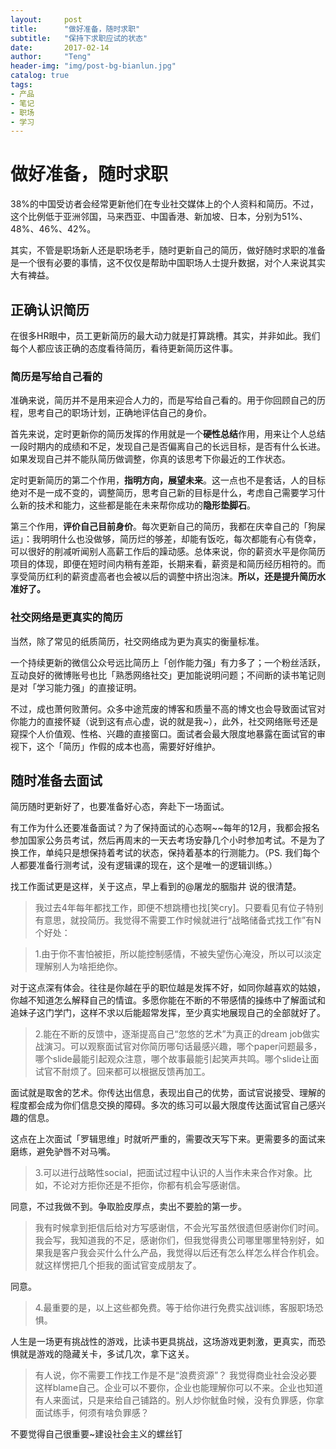 ```yaml
---
layout:     post
title:      "做好准备，随时求职"
subtitle:   "保持下求职应试的状态"
date:       2017-02-14
author:     "Teng"
header-img: "img/post-bg-bianlun.jpg"
catalog: true
tags:
- 产品
- 笔记
- 职场
- 学习
---
```

# 做好准备，随时求职

38%的中国受访者会经常更新他们在专业社交媒体上的个人资料和简历。不过，这个比例低于亚洲邻国，马来西亚、中国香港、新加坡、日本，分别为51%、48%、46%、42%。

其实，不管是职场新人还是职场老手，随时更新自己的简历，做好随时求职的准备是一个很有必要的事情，这不仅仅是帮助中国职场人士提升数据，对个人来说其实大有裨益。

## 正确认识简历

在很多HR眼中，员工更新简历的最大动力就是打算跳槽。其实，并非如此。我们每个人都应该正确的态度看待简历，看待更新简历这件事。

### 简历是写给自己看的

准确来说，简历并不是用来迎合人力的，而是写给自己看的。用于你回顾自己的历程，思考自己的职场计划，正确地评估自己的身价。

首先来说，定时更新你的简历发挥的作用就是一个**硬性总结**作用，用来让个人总结一段时期内的成绩和不足，发现自己是否偏离自己的长远目标，是否有什么长进。如果发现自己并不能队简历做调整，你真的该思考下你最近的工作状态。

定时更新简历的第二个作用，**指明方向，展望未来**。这一点也不是套话，人的目标绝对不是一成不变的，调整简历，思考自己新的目标是什么，考虑自己需要学习什么新的技术和能力，这些都是能在未来帮你成功的**隐形垫脚石**。

第三个作用，**评价自己目前身价**。每次更新自己的简历，我都在庆幸自己的「狗屎运」：我明明什么也没做够，简历烂的够差，却能有饭吃，每次都能有心有侥幸，可以很好的削减听闻别人高薪工作后的躁动感。总体来说，你的薪资水平是你简历项目的体现，即便在短时间内稍有差距，长期来看，薪资是和简历经历相符的。而享受简历红利的薪资虚高者也会被以后的调整中挤出泡沫。**所以，还是提升简历水准好了。**


### 社交网络是更真实的简历

当然，除了常见的纸质简历，社交网络成为更为真实的衡量标准。

一个持续更新的微信公众号远比简历上「创作能力强」有力多了；一个粉丝活跃，互动良好的微博账号也比「熟悉网络社交」更加能说明问题；不间断的读书笔记则是对「学习能力强」的直接证明。

不过，成也萧何败萧何。众多中途荒废的博客和质量不高的博文也会导致面试官对你能力的直接怀疑（说到这有点心虚，说的就是我~），此外，社交网络账号还是窥探个人价值观、性格、兴趣的直接窗口。面试者会最大限度地暴露在面试官的审视下，这个「简历」作假的成本也高，需要好好维护。


## 随时准备去面试

简历随时更新好了，也要准备好心态，奔赴下一场面试。

有工作为什么还要准备面试？为了保持面试的心态啊~~每年的12月，我都会报名参加国家公务员考试，然后再周末的一天去考场安静几个小时参加考试。不是为了换工作，单纯只是想保持着考试的状态，保持着基本的行测能力。（PS. 我们每个人都要准备行测考试，没有逻辑课的现在，这个是唯一的逻辑训练。）

找工作面试更是这样，关于这点，早上看到的@屠龙的胭脂井 说的很清楚。

>  我过去4年每年都找工作，即便不想跳槽也找[笑cry]。只要看见有位子特别有意思，就投简历。我觉得不需要工作时候就进行“战略储备式找工作”有N个好处：

> 1.由于你不害怕被拒，所以能控制感情，不被失望伤心淹没，所以可以淡定理解别人为啥拒绝你。

对于这点深有体会。往往是你越在乎的职位越是发挥不好，如同你越喜欢的姑娘，你越不知道怎么解释自己的情谊。多愿你能在不断的不带感情的操练中了解面试和追妹子这门学门，这样不求以后能超常发挥，至少真实地展现自己的全部就好了。

> 2.能在不断的反馈中，逐渐提高自己“忽悠的艺术”为真正的dream job做实战演习。可以观察面试官对你简历哪句话最感兴趣，哪个paper问题最多，哪个slide最能引起观众注意，哪个故事最能引起笑声共鸣。哪个slide让面试官不耐烦了。回来都可以根据反馈再加工。

面试就是取舍的艺术。你传达出信息，表现出自己的优势，面试官说接受、理解的程度都会成为你们信息交换的障碍。多次的练习可以最大限度传达面试官自己感兴趣的信息。

这点在上次面试「罗辑思维」时就听严重的，需要改天写下来。更需要多的面试来磨练，避免驴唇不对马嘴。

> 3.可以进行战略性social，把面试过程中认识的人当作未来合作对象。比如，不论对方拒你还是不拒你，你都有机会写感谢信。

同意，不过我做不到。争取脸皮厚点，卖出不要脸的第一步。

> 我有时候拿到拒信后给对方写感谢信，不会光写虽然很遗但感谢你们时间。我会写，我知道我的不足，感谢你们，但我觉得贵公司哪里哪里特别好，如果我是客户我会买什么什么产品，我觉得以后还有怎么样怎么样合作机会。就这样愣把几个拒我的面试官变成朋友了。

同意。

> 4.最重要的是，以上这些都免费。等于给你进行免费实战训练，客服职场恐惧。

人生是一场更有挑战性的游戏，比读书更具挑战，这场游戏更刺激，更真实，而恐惧就是游戏的隐藏关卡，多试几次，拿下这关。

> 有人说，你不需要工作找工作是不是“浪费资源”？ 我觉得商业社会没必要这样blame自己。企业可以不要你，企业也能理解你可以不来。企业也知道有人来面试，只是来给自己铺路的。别人炒你鱿鱼时候，没有负罪感，你拿面试练手，何须有啥负罪感？

不要觉得自己很重要~建设社会主义的螺丝钉
